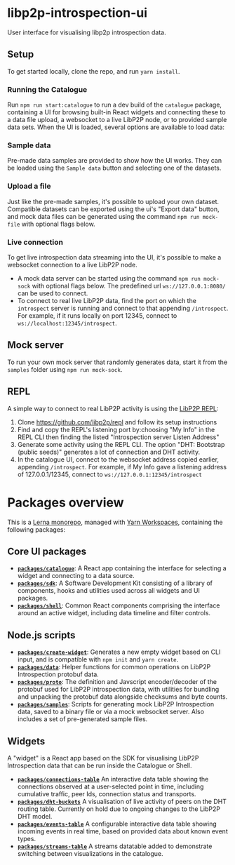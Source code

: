 # libp2p-introspection-ui

User interface for visualising libp2p introspection data.

## Setup

To get started locally, clone the repo, and run `yarn install`.

### Running the Catalogue

Run `npm run start:catalogue` to run a dev build of the `catalogue` package, containing a UI for browsing built-in React widgets and connecting these to a data file upload, a websocket to a live LibP2P node, or to provided sample data sets. When the UI is loaded, several options are available to load data:

### Sample data

Pre-made data samples are provided to show how the UI works. They can be loaded using the `Sample data` button and selecting one of the datasets.

### Upload a file

Just like the pre-made samples, it's possible to upload your own dataset. Compatible datasets can be exported using the ui's "Export data" button, and mock data files can be generated using the command `npm run mock-file` with optional flags below.

### Live connection

To get live introspection data streaming into the UI, it's possible to make a websocket connection to a live LibP2P node. 

 - A mock data server can be started using the command `npm run mock-sock` with optional flags below. The predefined url `ws://127.0.0.1:8080/` can be used to connect. 
 - To connect to real live LibP2P data, find the port on which the `introspect` server is running and connect to that appending `/introspect`. For example, if it runs locally on port 12345, connect to `ws://localhost:12345/introspect`.

## Mock server

To run your own mock server that randomly generates data, start it from the `samples` folder using `npm run mock-sock`.

## REPL

A simple way to connect to real LibP2P activity is using the [LibP2P REPL](https://github.com/libp2p/repl):

 1. Clone https://github.com/libp2p/repl and follow its setup instructions
 2. Find and copy the REPL's listening port by:choosing "My Info" in the REPL CLI then finding the listed "Introspection server Listen Address"
 3. Generate some activity using the REPL CLI. The option "DHT: Bootstrap (public seeds)" generates a lot of connection and DHT activity.
 4. In the catalogue UI, connect to the websocket address copied earlier, appending `/introspect`. For example, if My Info gave a listening address of 127.0.0.1/12345, connect to `ws://127.0.0.1:12345/introspect`


# Packages overview

This is a [Lerna monorepo](https://github.com/lerna/lerna), managed with [Yarn Workspaces](https://yarnpkg.com/lang/en/docs/workspaces/), containing the following packages:

## Core UI packages

- [**`packages/catalogue`**](tree/master/packages/catalogue): A React app containing the interface for selecting a widget and connecting to a data source.
- [**`packages/sdk`**](tree/master/packages/sdk): A Software Development Kit consisting of a library of components, hooks and utilities used across all widgets and UI packages.
- [**`packages/shell`**](tree/master/packages/shell): Common React components comprising the interface around an active widget, including data timeline and filter controls.

## Node.js scripts

- [**`packages/create-widget`**](tree/master/packages/create-widget): Generates a new empty widget based on CLI input, and is compatible with `npm init` and `yarn create`. 
- [**`packages/data`**](tree/master/packages/data): Helper functions for common operations on LibP2P Introspection protobuf data. 
- [**`packages/proto`**](tree/master/packages/proto): The definition and Javscript encoder/decoder of the protobuf used for LibP2P introspection data, with utilities for bundling and unpacking the protobuf data alongside checksums and byte counts. 
- [**`packages/samples`**](tree/master/packages/samples): Scripts for generating mock LibP2P Introspection data, saved to a binary file or via a mock websocket server. Also includes a set of pre-generated sample files. 

## Widgets

A "widget" is a React app based on the SDK for visualising LibP2P Introspection data that can be run inside the Catalogue or Shell.

- [**`packages/connections-table`**](tree/master/packages/connections-table) An interactive data table showing the connections observed at a user-selected point in time, including cumulative traffic, peer Ids, connection status and transports.
- [**`packages/dht-buckets`**](tree/master/packages/events-table) A visualisation of live activity of peers on the DHT routing table. Currently on hold due to ongoing changes to the LibP2P DHT model.
- [**`packages/events-table`**](tree/master/packages/events-table) A configurable interactive data table showing incoming events in real time, based on provided data about known event types.
- [**`packages/streams-table`**](tree/master/packages/streams-table) A streams datatable added to demonstrate switching between visualizations in the catalogue.
